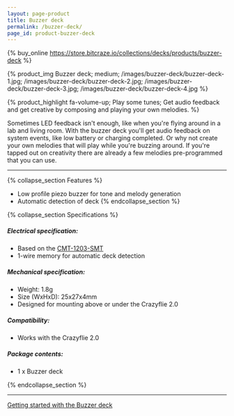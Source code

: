 ```yaml
---
layout: page-product
title: Buzzer deck
permalink: /buzzer-deck/
page_id: product-buzzer-deck
---
```


{% buy_online https://store.bitcraze.io/collections/decks/products/buzzer-deck %}

{% product_img Buzzer deck; medium;
/images/buzzer-deck/buzzer-deck-1.jpg;
/images/buzzer-deck/buzzer-deck-2.jpg;
/images/buzzer-deck/buzzer-deck-3.jpg;
/images/buzzer-deck/buzzer-deck-4.jpg
%}

{% product_highlight
fa-volume-up;
Play some tunes;
Get audio feedback and get creative by composing and playing your own melodies.
%}

Sometimes LED feedback isn't enough, like when you're flying around in a lab and living room. With the
buzzer deck you'll get audio feedback on system events, like low battery or
charging completed.
Or why not create your own melodies that will play while you're buzzing around. If you're tapped out on creativity there are already a few
melodies pre-programmed that you can use.

---

{% collapse_section Features %}
* Low profile piezo buzzer for tone and melody generation
* Automatic detection of deck
{% endcollapse_section %}

{% collapse_section Specifications %}
##### Electrical specification:

* Based on the [CMT-1203-SMT](http://www.cui.com/product/resource/cmt-1203-smt.pdf)
* 1-wire memory for automatic deck detection

##### Mechanical specification:

* Weight: 1.8g
* Size (WxHxD): 25x27x4mm
* Designed for mounting above or under the Crazyflie 2.0

##### Compatibility:

* Works with the Crazyflie 2.0

##### Package contents:

* 1 x Buzzer deck

{% endcollapse_section %}

---

[Getting started with the Buzzer deck](/getting-started-with-buzzer-deck/)

